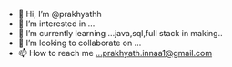 - 👋 Hi, I’m @prakhyathh
- 👀 I’m interested in ...
- 🌱 I’m currently learning ...java,sql,full stack in making..
- 💞️ I’m looking to collaborate on ...
- 📫 How to reach me ...prakhyath.innaa1@gmail.com

<!---
prakhyathh/prakhyathh is a ✨ special ✨ repository because its `README.md` (this file) appears on your GitHub profile.
You can click the Preview link to take a look at your changes.
--->
